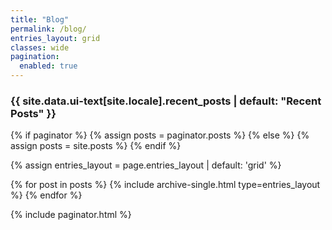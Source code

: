 ```yaml
---
title: "Blog"
permalink: /blog/
entries_layout: grid
classes: wide
pagination:
  enabled: true
---
```


<!-- TODO: add filter bar -->

<h3 class="archive__subtitle">{{ site.data.ui-text[site.locale].recent_posts | default: "Recent Posts" }}</h3>

{% if paginator %}
  {% assign posts = paginator.posts %}
{% else %}
  {% assign posts = site.posts %}
{% endif %}

{% assign entries_layout = page.entries_layout | default: 'grid' %}
<div class="entries-{{ entries_layout }}">
  {% for post in posts %}
    {% include archive-single.html type=entries_layout %}
  {% endfor %}
</div>

{% include paginator.html %}

<style>
.entries-grid .archive__item a {
  text-decoration: none;
  color: inherit;
}

.entries-grid .archive__item a:hover {
  text-decoration: underline;
}
</style>
